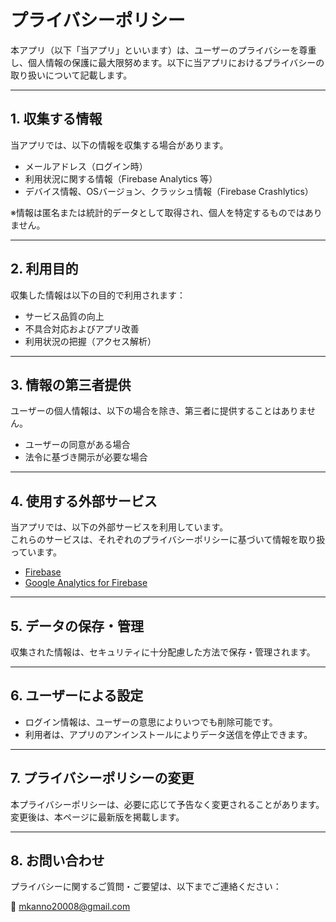 # プライバシーポリシー

本アプリ（以下「当アプリ」といいます）は、ユーザーのプライバシーを尊重し、個人情報の保護に最大限努めます。以下に当アプリにおけるプライバシーの取り扱いについて記載します。

---

## 1. 収集する情報

当アプリでは、以下の情報を収集する場合があります。

- メールアドレス（ログイン時）
- 利用状況に関する情報（Firebase Analytics 等）
- デバイス情報、OSバージョン、クラッシュ情報（Firebase Crashlytics）

※情報は匿名または統計的データとして取得され、個人を特定するものではありません。

---

## 2. 利用目的

収集した情報は以下の目的で利用されます：

- サービス品質の向上
- 不具合対応およびアプリ改善
- 利用状況の把握（アクセス解析）

---

## 3. 情報の第三者提供

ユーザーの個人情報は、以下の場合を除き、第三者に提供することはありません。

- ユーザーの同意がある場合
- 法令に基づき開示が必要な場合

---

## 4. 使用する外部サービス

当アプリでは、以下の外部サービスを利用しています。  
これらのサービスは、それぞれのプライバシーポリシーに基づいて情報を取り扱っています。

- [Firebase](https://firebase.google.com/support/privacy)
- [Google Analytics for Firebase](https://support.google.com/firebase/answer/6318039)

---

## 5. データの保存・管理

収集された情報は、セキュリティに十分配慮した方法で保存・管理されます。

---

## 6. ユーザーによる設定

- ログイン情報は、ユーザーの意思によりいつでも削除可能です。
- 利用者は、アプリのアンインストールによりデータ送信を停止できます。

---

## 7. プライバシーポリシーの変更

本プライバシーポリシーは、必要に応じて予告なく変更されることがあります。  
変更後は、本ページに最新版を掲載します。

---

## 8. お問い合わせ

プライバシーに関するご質問・ご要望は、以下までご連絡ください：

📧 mkanno20008@gmail.com